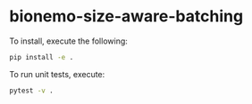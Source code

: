 # bionemo-size-aware-batching

To install, execute the following:
```bash
pip install -e .
```

To run unit tests, execute:
```bash
pytest -v .
```
